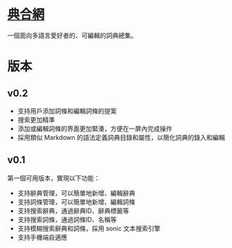 # [典合網](https://dicthub.cn)

一個面向多語言愛好者的、可編輯的詞典總集。

# 版本

## v0.2

- 支持用戶添加詞條和編輯詞條的提案
- 搜索更加精準
- 添加或編輯詞條的界面更加緊湊，方便在一屏內完成操作
- 採用類似 Markdown 的語法定義詞典目錄和屬性，以簡化詞典的錄入和編輯

## v0.1

第一個可用版本，實現以下功能：

- 支持辭典管理，可以簡單地新增、編輯辭典
- 支持詞條管理，可以簡單地新增、編輯詞條
- 支持搜索辭典，通過辭典ID、辭典標籤等
- 支持搜索詞條，通過詞條ID、名稱等
- 支持模糊搜索辭典和詞條，採用 sonic 文本搜索引擎
- 支持手機端自適應
